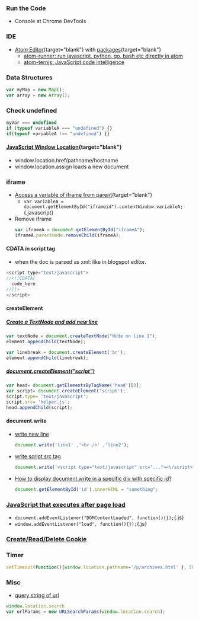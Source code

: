 ### Run the Code
- Console at Chrome DevTools

### IDE
- [Atom Editor](https://lifelongprogrammer.blogspot.com/2017/10/awesome-tips-about-atom-editor.html){target="blank"} with [packages](https://lifelongprogrammer.blogspot.com/2019/03/must-have-atom-editor-packages.html){target="blank"}
  - [atom-runner: run javascript, python, go, bash etc directly in atom](https://atom.io/packages/atom-runner)
  - [atom-ternjs: JavaScript code intelligence](https://atom.io/packages/atom-ternjs)

### Data Structures
```javascript
var myMap = new Map();
var array = new Array();
```

### Check undefined
```javascript
myVar === undefined
if (typeof variableA === "undefined") {}
if(typeof variableA !== "undefined") {}
```

#### [JavaScript Window Location](https://www.w3schools.com/js/js_window_location.asp){target="blank"}
- window.location.href/pathname/hostname
- window.location.assign loads a new document

### iframe
- [Access a variable of iframe from parent](https://stackoverflow.com/questions/13757943/access-a-variable-of-iframe-from-parent){target="blank"}
  - `var variableA = document.getElementById("iframeid").contentWindow.variableA;`{.javascript}
- Remove iframe
  ```javascript
  var iframeA = document.getElementById("iframeA");
  iframeA.parentNode.removeChild(iframeA);
  ```

#### CDATA in script tag
- when the doc is parsed as xml: like in blogspot editor.
```javascript
<script type="text/javascript">
//<![CDATA[
  code_here
//]]>
</script>
```

#### createElement
##### [Create a TextNode and add new line](https://stackoverflow.com/questions/8147376/how-to-insert-a-javascript-textnode-element-on-a-newline)
```js
var textNode = document.createTextNode("Node on line 1");
element.appendChild(textNode);

var linebreak = document.createElement('br');
element.appendChild(linebreak);
```

##### [document.createElement("script")](https://unixpapa.com/js/dyna.html)
```javascript
var head= document.getElementsByTagName('head')[0];
var script= document.createElement('script');
script.type= 'text/javascript';
script.src= 'helper.js';
head.appendChild(script);
```

#### document.write
- [write new line](https://www.sitepoint.com/community/t/new-line-in-document-write/1704)
  ```javascript
  document.write('line1' ,'<br />' ,'line2');
  ```
- [write script src tag](https://stackoverflow.com/questions/17542595/how-to-include-a-script-with-document-write)
  ```javascript
  document.write('<script type="text/javascript" src="..."><\/script>');
  ```
- [How to display document.write in a specific div with specific id?](https://stackoverflow.com/questions/29130271/how-to-display-document-write-in-a-specific-div-with-specific-id)
  ```javascript
  document.getElementById('id').innerHTML = "something";
  ```

### [JavaScript that executes after page load](https://stackoverflow.com/questions/807878/javascript-that-executes-after-page-load)
- `document.addEventListener("DOMContentLoaded", function(){});`{.js}
- `window.addEventListener("load", function(){});`{.js}

### [Create/Read/Delete Cookie](https://www.tutorialrepublic.com/javascript-tutorial/javascript-cookies.php)

### Timer
```javascript
setTimeout(function(){window.location.pathname='/p/archives.html' }, 5000);
```

### Misc
- [query string of url](https://davidwalsh.name/query-string-javascript)
```javascript
window.location.search
var urlParams = new URLSearchParams(window.location.search);
```

<!-- == is a loose or abstract equality comparison
=== is a strict equality comparison -->

